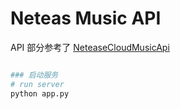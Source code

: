 # Neteas Music API

API 部分参考了 [NeteaseCloudMusicApi](https://github.com/Binaryify/NeteaseCloudMusicApi)
```bash

### 启动服务
# run server
python app.py
